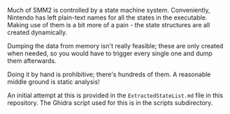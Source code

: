 Much of SMM2 is controlled by a state machine system. Conveniently, Nintendo has left plain-text names for all the states in the executable. Making use of them is a bit more of a pain - the state structures are all created dynamically.

Dumping the data from memory isn't really feasible; these are only created when needed, so you would have to trigger every single one and dump them afterwards.

Doing it by hand is prohibitive; there's hundreds of them. A reasonable middle ground is static analysis!

An initial attempt at this is provided in the `ExtractedStateList.md` file in this repository. The Ghidra script used for this is in the scripts subdirectory.
